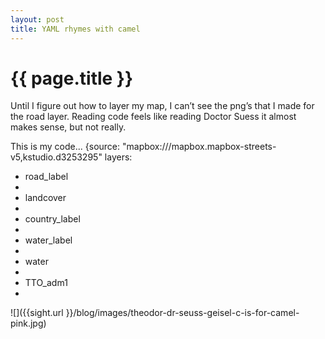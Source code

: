 ```yaml
---
layout: post
title: YAML rhymes with camel
---
```


{{ page.title }}
================

Until I figure out how to layer my map, I can’t see the png’s that I made for the road layer. Reading code feels like reading Doctor Suess it almost makes sense, but not really.

This is my code...
{source: "mapbox:///mapbox.mapbox-streets-v5,kstudio.d3253295"
layers:

  - road_label
  - 
  - landcover
  - 
  - country_label
  - 
  - water_label
  - 
  - water
  - 
  - TTO_adm1
  - 

<p class="meta">



 ![]({{sight.url }}/blog/images/theodor-dr-seuss-geisel-c-is-for-camel-pink.jpg) 
